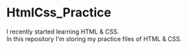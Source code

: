 # HtmlCss_Practice
I recently started learning HTML & CSS.                     
In this repository  I'm storing my practice files of HTML & CSS.
